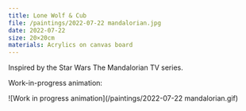 ```yaml
---
title: Lone Wolf & Cub
file: /paintings/2022-07-22 mandalorian.jpg
date: 2022-07-22
size: 20×20cm
materials: Acrylics on canvas board
---
```


Inspired by the Star Wars The Mandalorian TV series.

Work-in-progress animation:

![Work in progress animation](/paintings/2022-07-22 mandalorian.gif)
